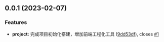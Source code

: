 ## 0.0.1 (2023-02-07)


### Features

* **project:** 完成项目初始化搭建，增加前端工程化工具 ([9dd53df](https://github.com/wongchisum/feed4me/commit/9dd53df7d71df94822dc8a657771607313dba2f6)), closes [#1](https://github.com/wongchisum/feed4me/issues/1)



